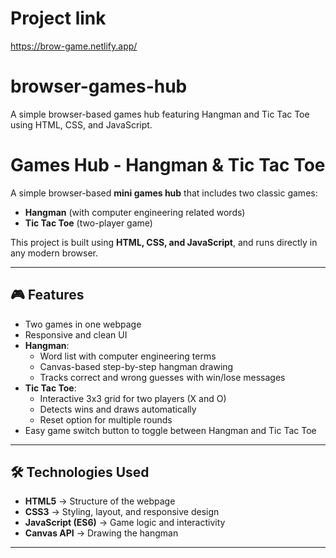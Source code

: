 # Project link 
https://brow-game.netlify.app/
# browser-games-hub
A simple browser-based games hub featuring Hangman and Tic Tac Toe using HTML, CSS, and JavaScript.
# Games Hub - Hangman & Tic Tac Toe

A simple browser-based **mini games hub** that includes two classic games:  
- **Hangman** (with computer engineering related words)  
- **Tic Tac Toe** (two-player game)  

This project is built using **HTML, CSS, and JavaScript**, and runs directly in any modern browser.

---

## 🎮 Features
- Two games in one webpage  
- Responsive and clean UI  
- **Hangman**:
  - Word list with computer engineering terms
  - Canvas-based step-by-step hangman drawing
  - Tracks correct and wrong guesses with win/lose messages
- **Tic Tac Toe**:
  - Interactive 3x3 grid for two players (X and O)
  - Detects wins and draws automatically
  - Reset option for multiple rounds
- Easy game switch button to toggle between Hangman and Tic Tac Toe

---

## 🛠️ Technologies Used
- **HTML5** → Structure of the webpage  
- **CSS3** → Styling, layout, and responsive design  
- **JavaScript (ES6)** → Game logic and interactivity  
- **Canvas API** → Drawing the hangman  

---

